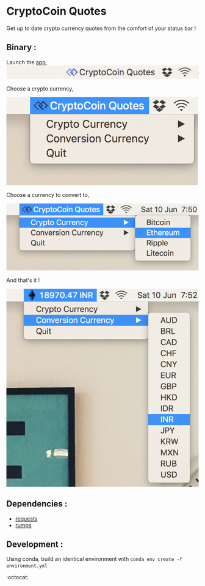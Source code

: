 # CryptoCoin Quotes

Get up to date crypto currency quotes from the comfort of your status bar !

Binary :
------
Launch the [app](https://github.com/Sayan98/cryptocoin-quotes/releases), 
![CryptoCoin Quotes App](screenshots/1.png)

Choose a crypto currency,

![CryptoCoin Quotes App](screenshots/2.png)

Choose a currency to convert to,

![CryptoCoin Quotes App](screenshots/3.png)

And that's it !

![CryptoCoin Quotes App](screenshots/4.png)


Dependencies :
-------------
- [requests](http://docs.python-requests.org/en/master/)
- [rumps](http://rumps.readthedocs.io/en/latest/)

Development :
------------
Using conda, build an identical environment with `conda env create -f environment.yml`


:octocat:
